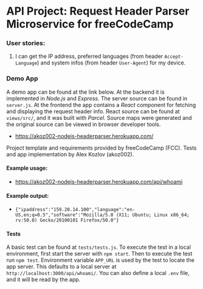 # API Project: Request Header Parser Microservice for freeCodeCamp

### User stories:
1. I can get the IP address, preferred languages (from header `Accept-Language`) and system infos (from header `User-Agent`) for my device.

### Demo App

A demo app can be found at the link below. At the backend it is implemented in *Node.js* and *Express*. The server source can be found in `server.js`. At the frontend the app contains a *React* component for fetching and displaying the request header info. React source can be found at `views/src/`, and it was built with *Parcel*. Source maps were generated and the original source can be viewed in browser developer tools.

* https://akoz002-nodejs-headerparser.herokuapp.com/

Project template and requirements provided by freeCodeCamp (FCC). Tests and app implementation by Alex Kozlov (akoz002).

#### Example usage:
* https://akoz002-nodejs-headerparser.herokuapp.com/api/whoami

#### Example output:
* `{"ipaddress":"159.20.14.100","language":"en-US,en;q=0.5","software":"Mozilla/5.0 (X11; Ubuntu; Linux x86_64; rv:50.0) Gecko/20100101 Firefox/50.0"}`

#### Tests

A basic test can be found at `tests/tests.js`. To execute the test in a local environment, first start the server with `npm start`. Then to execute the test run `npm test`. Environment variable `APP_URL` is used by the test to locate the app server. This defaults to a local server at `http://localhost:3000/api/whoami/`. You can also define a local `.env` file, and it will be read by the app.
